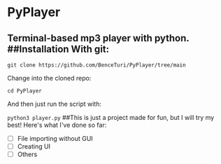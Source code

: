 # PyPlayer
Terminal-based mp3 player with python.
##Installation
With git:
---
`git clone https://github.com/BenceTuri/PyPlayer/tree/main`

Change into the cloned repo:

`cd PyPlayer`

And then just run the script with:

`python3 player.py`
##This is just a project made for fun, but I will try my best! Here's what I've done so far:
- [ ] File importing without GUI
- [ ] Creating UI
- [ ] Others